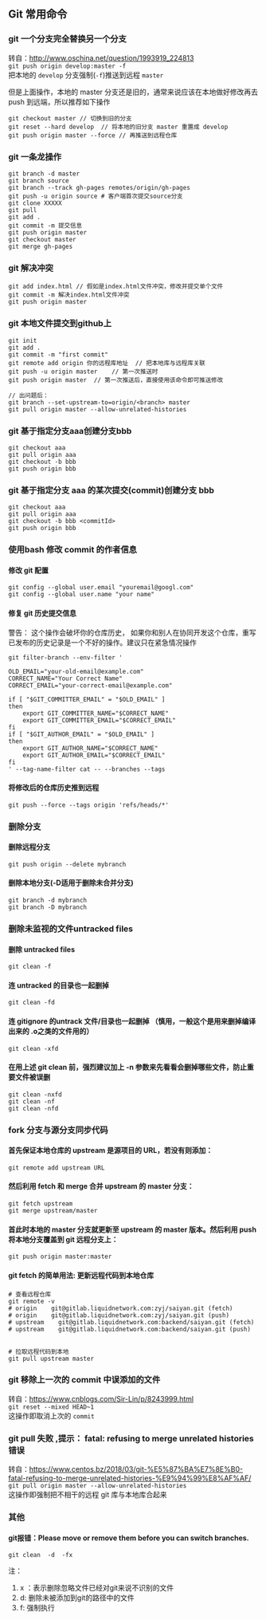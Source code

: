 ## Git 常用命令
### git 一个分支完全替换另一个分支
转自：http://www.oschina.net/question/1993919_224813   
`git push origin develop:master -f `   
把本地的 `develop` 分支强制(`-f`)推送到远程 `master`   
   
但是上面操作，本地的 master 分支还是旧的，通常来说应该在本地做好修改再去 push 到远端，所以推荐如下操作   
   
```
git checkout master // 切换到旧的分支   
git reset --hard develop  // 将本地的旧分支 master 重置成 develop
git push origin master --force // 再推送到远程仓库
```

### git 一条龙操作
```
git branch -d master
git branch source
git branch --track gh-pages remotes/origin/gh-pages
git push -u origin source # 客户端首次提交source分支
git clone XXXXX
git pull
git add .
git commit -m 提交信息
git push origin master
git checkout master
git merge gh-pages
```

### git 解决冲突
```
git add index.html // 假如是index.html文件冲突，修改并提交单个文件
git commit -m 解决index.html文件冲突
git push origin master
```

### git 本地文件提交到github上
```
git init
git add . 
git commit -m "first commit"
git remote add origin 你的远程库地址  // 把本地库与远程库关联
git push -u origin master    // 第一次推送时
git push origin master  // 第一次推送后，直接使用该命令即可推送修改

// 出问题后：
git branch --set-upstream-to=origin/<branch> master
git pull origin master --allow-unrelated-histories
```

### git 基于指定分支aaa创建分支bbb
```
git checkout aaa
git pull origin aaa
git checkout -b bbb
git push origin bbb
```

### git 基于指定分支 aaa 的某次提交(commit)创建分支 bbb
```
git checkout aaa
git pull origin aaa
git checkout -b bbb <commitId>
git push origin bbb
```

### 使用bash 修改 commit 的作者信息
#### 修改 git 配置
```
git config --global user.email "youremail@googl.com"
git config --global user.name "your name"
```
#### 修复 git 历史提交信息
警告： 这个操作会破坏你的仓库历史， 如果你和别人在协同开发这个仓库，重写已发布的历史记录是一个不好的操作。建议只在紧急情况操作   
```
git filter-branch --env-filter '

OLD_EMAIL="your-old-email@example.com"
CORRECT_NAME="Your Correct Name"
CORRECT_EMAIL="your-correct-email@example.com"

if [ "$GIT_COMMITTER_EMAIL" = "$OLD_EMAIL" ]
then
    export GIT_COMMITTER_NAME="$CORRECT_NAME"
    export GIT_COMMITTER_EMAIL="$CORRECT_EMAIL"
fi
if [ "$GIT_AUTHOR_EMAIL" = "$OLD_EMAIL" ]
then
    export GIT_AUTHOR_NAME="$CORRECT_NAME"
    export GIT_AUTHOR_EMAIL="$CORRECT_EMAIL"
fi
' --tag-name-filter cat -- --branches --tags
```
#### 将修改后的仓库历史推到远程
```
git push --force --tags origin 'refs/heads/*'
```
### 删除分支
#### 删除远程分支
```
git push origin --delete mybranch
```
#### 删除本地分支(-D适用于删除未合并分支)
```
git branch -d mybranch
git branch -D mybranch
```

### 删除未监视的文件untracked files
#### 删除 untracked files
```
git clean -f
```
#### 连 untracked 的目录也一起删掉
```
git clean -fd
```
#### 连 gitignore 的untrack 文件/目录也一起删掉 （慎用，一般这个是用来删掉编译出来的 .o之类的文件用的）
```
git clean -xfd
```
#### 在用上述 git clean 前，强烈建议加上 -n 参数来先看看会删掉哪些文件，防止重要文件被误删
```
git clean -nxfd
git clean -nf
git clean -nfd
```

### fork 分支与源分支同步代码
#### 首先保证本地仓库的 upstream 是源项目的 URL，若没有则添加：
```
git remote add upstream URL
```
#### 然后利用 fetch 和 merge 合并 upstream 的 master 分支：
```
git fetch upstream
git merge upstream/master
```
#### 首此时本地的 master 分支就更新至 upstream 的 master 版本。然后利用 push 将本地分支覆盖到 git 远程分支上：
```
git push origin master:master
```
#### git fetch 的简单用法: 更新远程代码到本地仓库
```
# 查看远程仓库
git remote -v
# origin    git@gitlab.liquidnetwork.com:zyj/saiyan.git (fetch)
# origin    git@gitlab.liquidnetwork.com:zyj/saiyan.git (push)
# upstream    git@gitlab.liquidnetwork.com:backend/saiyan.git (fetch)
# upstream    git@gitlab.liquidnetwork.com:backend/saiyan.git (push)


# 拉取远程代码到本地
git pull upstream master
```

### git 移除上一次的 commit 中误添加的文件
转自：https://www.cnblogs.com/Sir-Lin/p/8243999.html   
`git reset --mixed HEAD~1 `   
这操作即取消上次的 `commit`    

### git pull 失败 ,提示： fatal: refusing to merge unrelated histories 错误
转自：https://www.centos.bz/2018/03/git-%E5%87%BA%E7%8E%B0-fatal-refusing-to-merge-unrelated-histories-%E9%94%99%E8%AF%AF/   
`git pull origin master --allow-unrelated-histories`   
这操作即强制把不相干的远程 git 库与本地库合起来    

### 其他
#### git报错：Please move or remove them before you can switch branches.
```
git clean  -d  -fx
```
注：    
1. x ：表示删除忽略文件已经对git来说不识别的文件    
2. d: 删除未被添加到git的路径中的文件    
3. f: 强制执行   
